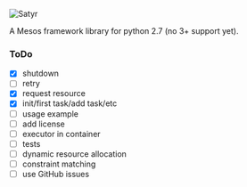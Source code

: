 ![Satyr](http://uploads3.wikiart.org/images/jacob-jordaens/bust-of-satyr-1621.jpg!Blog.jpg)

A Mesos framework library for python 2.7 (no 3+ support yet).

### ToDo

 - [x] shutdown
 - [ ] retry
 - [x] request resource
 - [x] init/first task/add task/etc
 - [ ] usage example
 - [ ] add license
 - [ ] executor in container
 - [ ] tests
 - [ ] dynamic resource allocation
 - [ ] constraint matching
 - [ ] use GitHub issues
